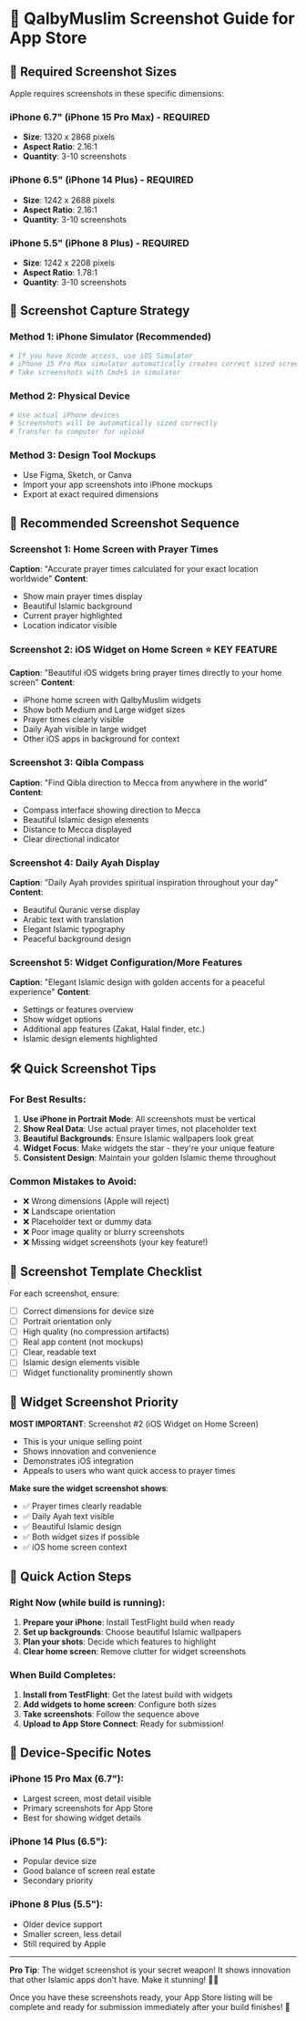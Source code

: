 # 📸 QalbyMuslim Screenshot Guide for App Store

## 🎯 Required Screenshot Sizes

Apple requires screenshots in these specific dimensions:

### **iPhone 6.7" (iPhone 15 Pro Max)** - REQUIRED
- **Size**: 1320 x 2868 pixels
- **Aspect Ratio**: 2.16:1
- **Quantity**: 3-10 screenshots

### **iPhone 6.5" (iPhone 14 Plus)** - REQUIRED  
- **Size**: 1242 x 2688 pixels
- **Aspect Ratio**: 2.16:1
- **Quantity**: 3-10 screenshots

### **iPhone 5.5" (iPhone 8 Plus)** - REQUIRED
- **Size**: 1242 x 2208 pixels
- **Aspect Ratio**: 1.78:1  
- **Quantity**: 3-10 screenshots

## 📱 Screenshot Capture Strategy

### **Method 1: iPhone Simulator (Recommended)**
```bash
# If you have Xcode access, use iOS Simulator
# iPhone 15 Pro Max simulator automatically creates correct sized screenshots
# Take screenshots with Cmd+S in simulator
```

### **Method 2: Physical Device**
```bash
# Use actual iPhone devices
# Screenshots will be automatically sized correctly
# Transfer to computer for upload
```

### **Method 3: Design Tool Mockups**
- Use Figma, Sketch, or Canva
- Import your app screenshots into iPhone mockups
- Export at exact required dimensions

## 🎨 Recommended Screenshot Sequence

### **Screenshot 1: Home Screen with Prayer Times**
**Caption**: "Accurate prayer times calculated for your exact location worldwide"
**Content**:
- Show main prayer times display
- Beautiful Islamic background
- Current prayer highlighted
- Location indicator visible

### **Screenshot 2: iOS Widget on Home Screen** ⭐ KEY FEATURE
**Caption**: "Beautiful iOS widgets bring prayer times directly to your home screen"
**Content**:
- iPhone home screen with QalbyMuslim widgets
- Show both Medium and Large widget sizes
- Prayer times clearly visible
- Daily Ayah visible in large widget
- Other iOS apps in background for context

### **Screenshot 3: Qibla Compass**
**Caption**: "Find Qibla direction to Mecca from anywhere in the world"
**Content**:
- Compass interface showing direction to Mecca
- Beautiful Islamic design elements
- Distance to Mecca displayed
- Clear directional indicator

### **Screenshot 4: Daily Ayah Display**
**Caption**: "Daily Ayah provides spiritual inspiration throughout your day"
**Content**:
- Beautiful Quranic verse display
- Arabic text with translation
- Elegant Islamic typography
- Peaceful background design

### **Screenshot 5: Widget Configuration/More Features**
**Caption**: "Elegant Islamic design with golden accents for a peaceful experience"
**Content**:
- Settings or features overview
- Show widget options
- Additional app features (Zakat, Halal finder, etc.)
- Islamic design elements highlighted

## 🛠️ Quick Screenshot Tips

### **For Best Results**:
1. **Use iPhone in Portrait Mode**: All screenshots must be vertical
2. **Show Real Data**: Use actual prayer times, not placeholder text
3. **Beautiful Backgrounds**: Ensure Islamic wallpapers look great
4. **Widget Focus**: Make widgets the star - they're your unique feature
5. **Consistent Design**: Maintain your golden Islamic theme throughout

### **Common Mistakes to Avoid**:
- ❌ Wrong dimensions (Apple will reject)
- ❌ Landscape orientation 
- ❌ Placeholder text or dummy data
- ❌ Poor image quality or blurry screenshots
- ❌ Missing widget screenshots (your key feature!)

## 📐 Screenshot Template Checklist

For each screenshot, ensure:
- [ ] Correct dimensions for device size
- [ ] Portrait orientation only
- [ ] High quality (no compression artifacts)
- [ ] Real app content (not mockups)
- [ ] Clear, readable text
- [ ] Islamic design elements visible
- [ ] Widget functionality prominently shown

## 🎯 Widget Screenshot Priority

**MOST IMPORTANT**: Screenshot #2 (iOS Widget on Home Screen)
- This is your unique selling point
- Shows innovation and convenience
- Demonstrates iOS integration
- Appeals to users who want quick access to prayer times

**Make sure the widget screenshot shows**:
- ✅ Prayer times clearly readable
- ✅ Daily Ayah text visible
- ✅ Beautiful Islamic design
- ✅ Both widget sizes if possible
- ✅ iOS home screen context

## 🚀 Quick Action Steps

### **Right Now** (while build is running):
1. **Prepare your iPhone**: Install TestFlight build when ready
2. **Set up backgrounds**: Choose beautiful Islamic wallpapers
3. **Plan your shots**: Decide which features to highlight
4. **Clear home screen**: Remove clutter for widget screenshots

### **When Build Completes**:
1. **Install from TestFlight**: Get the latest build with widgets
2. **Add widgets to home screen**: Configure both sizes
3. **Take screenshots**: Follow the sequence above
4. **Upload to App Store Connect**: Ready for submission!

## 📱 Device-Specific Notes

### **iPhone 15 Pro Max (6.7")**:
- Largest screen, most detail visible
- Primary screenshots for App Store
- Best for showing widget details

### **iPhone 14 Plus (6.5")**:
- Popular device size
- Good balance of screen real estate
- Secondary priority

### **iPhone 8 Plus (5.5")**:
- Older device support
- Smaller screen, less detail
- Still required by Apple

---

**Pro Tip**: The widget screenshot is your secret weapon! It shows innovation that other Islamic apps don't have. Make it stunning! 🕌✨

Once you have these screenshots ready, your App Store listing will be complete and ready for submission immediately after your build finishes! 🚀